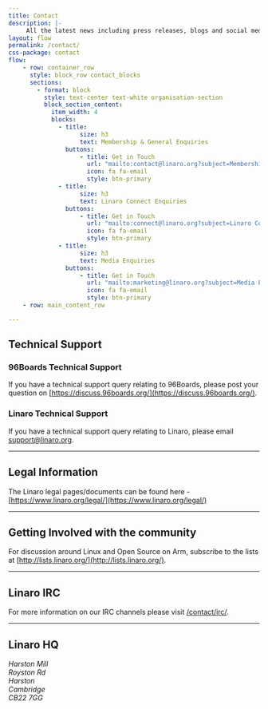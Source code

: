 ```yaml
---
title: Contact
description: |-
     All the latest news including press releases, blogs and social media as well as Linaro events.
layout: flow
permalink: /contact/
css-package: contact
flow:
    - row: container_row
      style: block_row contact_blocks
      sections:
        - format: block
          style: text-center text-white organisation-section
          block_section_content:
            item_width: 4
            blocks:
              - title:
                    size: h3
                    text: Membership & General Enquiries
                buttons:
                    - title: Get in Touch
                      url: "mailto:contact@linaro.org?subject=Membership & General Enquiries"
                      icon: fa fa-email
                      style: btn-primary
              - title:
                    size: h3
                    text: Linaro Connect Enquiries
                buttons:
                    - title: Get in Touch
                      url: "mailto:connect@linaro.org?subject=Linaro Connect Enquiries"
                      icon: fa fa-email
                      style: btn-primary
              - title:
                    size: h3
                    text: Media Enquiries
                buttons:
                    - title: Get in Touch
                      url: "mailto:marketing@linaro.org?subject=Media Enquiries"
                      icon: fa fa-email
                      style: btn-primary
    - row: main_content_row

---
```

## Technical Support

### 96Boards Technical Support

If you have a technical support query relating to 96Boards, please post your question on
[https://discuss.96boards.org/](https://discuss.96boards.org/).

### Linaro Technical Support

If you have a technical support query relating to Linaro, please email [support@linaro.org](mailto:support@linaro.org).

***

## Legal Information

The Linaro legal pages/documents can be found here - [https://www.linaro.org/legal/](https://www.linaro.org/legal/)

***

## Getting Involved with the community

For discussion around Linux and Open Source on Arm, subscribe to the lists at [http://lists.linaro.org/](http://lists.linaro.org/).

***

## Linaro IRC

For more information on our IRC channels please visit [/contact/irc/](/contact/irc/).

***

## Linaro HQ

<address>
Harston Mill<br/>
Royston Rd<br/>
Harston<br/>
Cambridge<br/>
CB22 7GG<br/>
</address>
